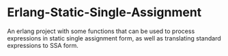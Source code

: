 # Erlang-Static-Single-Assignment
An erlang project with some functions that can be used to process expressions in static single assignment form, as well as translating standard expressions to SSA form.
